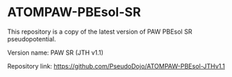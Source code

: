 # ATOMPAW-PBEsol-SR
This repository is a copy of the latest version of PAW PBEsol SR pseudopotential. 

Version name: PAW SR (JTH v1.1)

Repository link: https://github.com/PseudoDojo/ATOMPAW-PBEsol-JTHv1.1


